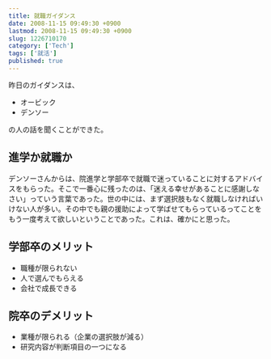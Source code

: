 ```yaml
---
title: 就職ガイダンス
date: 2008-11-15 09:49:30 +0900
lastmod: 2008-11-15 09:49:30 +0900
slug: 1226710170
category: ['Tech']
tags: ['就活']
published: true
---
```


昨日のガイダンスは、

- オービック
- デンソー

の人の話を聞くことができた。


## 進学か就職か

デンソーさんからは、院進学と学部卒で就職で迷っていることに対するアドバイスをもらった。そこで一番心に残ったのは、「迷える幸せがあることに感謝しなさい」っていう言葉であった。世の中には、まず選択肢もなく就職しなければいけない人が多い。その中でも親の援助によって学ばせてもらっているってことをもう一度考えて欲しいということであった。これは、確かにと思った。



## 学部卒のメリット

- 職種が限られない
- 人で選んでもらえる
- 会社で成長できる


## 院卒のデメリット

- 業種が限られる（企業の選択肢が減る）
- 研究内容が判断項目の一つになる
